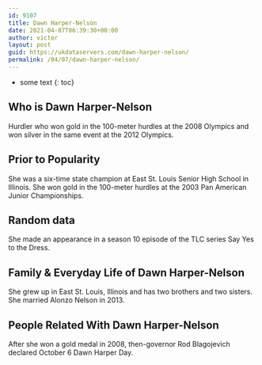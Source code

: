 ```yaml
---
id: 9107
title: Dawn Harper-Nelson
date: 2021-04-07T06:39:30+00:00
author: victor
layout: post
guid: https://ukdataservers.com/dawn-harper-nelson/
permalink: /04/07/dawn-harper-nelson/
---
```


* some text
{: toc}


## Who is Dawn Harper-Nelson



Hurdler who won gold in the 100-meter hurdles at the 2008 Olympics and won silver in the same event at the 2012 Olympics.

                
                
                
## Prior to Popularity



She was a six-time state champion at East St. Louis Senior High School in Illinois. She won gold in the 100-meter hurdles at the 2003 Pan American Junior Championships.

                
                
                
## Random data



She made an appearance in a season 10 episode of the TLC series Say Yes to the Dress.

                
                
                
## Family & Everyday Life of Dawn Harper-Nelson



She grew up in East St. Louis, Illinois and has two brothers and two sisters. She married Alonzo Nelson in 2013.

                
                
                
## People Related With Dawn Harper-Nelson



After she won a gold medal in 2008, then-governor Rod Blagojevich declared October 6 Dawn Harper Day.

                
              
            
          
          
          